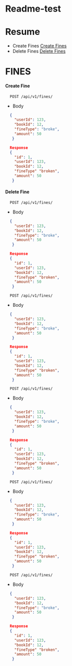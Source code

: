 # Readme-test

# Resume
 - Create Fines [Create Fines](#createFine)
 - Delete Fines [Delete Fines](#deleteFine)

# FINES
#### <a name="createFine"></a> Create Fine

```http
  POST /api/v1/fines/
```

-  Body
```json
  {
    "userId": 123,
    "bookId": 12,
    "fineType": "broke",
    "amount": 50
   }
```

```json
  Response
  {
    "id": 1,
    "userId": 123,
    "bookId": 12,
    "fineType" "broken",
    "amount": 50
   }
```

#### <a name="deleteFine"></a> Delete Fine

```http
  POST /api/v1/fines/
```

-  Body
```json
  {
    "userId": 123,
    "bookId": 12,
    "fineType": "broke",
    "amount": 50
   }
```

```json
  Response
  {
    "id": 1,
    "userId": 123,
    "bookId": 12,
    "fineType" "broken",
    "amount": 50
   }
```

```http
  POST /api/v1/fines/
```

-  Body
```json
  {
    "userId": 123,
    "bookId": 12,
    "fineType": "broke",
    "amount": 50
   }
```

```json
  Response
  {
    "id": 1,
    "userId": 123,
    "bookId": 12,
    "fineType" "broken",
    "amount": 50
   }
```

```http
  POST /api/v1/fines/
```

-  Body
```json
  {
    "userId": 123,
    "bookId": 12,
    "fineType": "broke",
    "amount": 50
   }
```

```json
  Response
  {
    "id": 1,
    "userId": 123,
    "bookId": 12,
    "fineType" "broken",
    "amount": 50
   }
```

```http
  POST /api/v1/fines/
```

-  Body
```json
  {
    "userId": 123,
    "bookId": 12,
    "fineType": "broke",
    "amount": 50
   }
```

```json
  Response
  {
    "id": 1,
    "userId": 123,
    "bookId": 12,
    "fineType" "broken",
    "amount": 50
   }
```

```http
  POST /api/v1/fines/
```

-  Body
```json
  {
    "userId": 123,
    "bookId": 12,
    "fineType": "broke",
    "amount": 50
   }
```

```json
  Response
  {
    "id": 1,
    "userId": 123,
    "bookId": 12,
    "fineType" "broken",
    "amount": 50
   }
```


